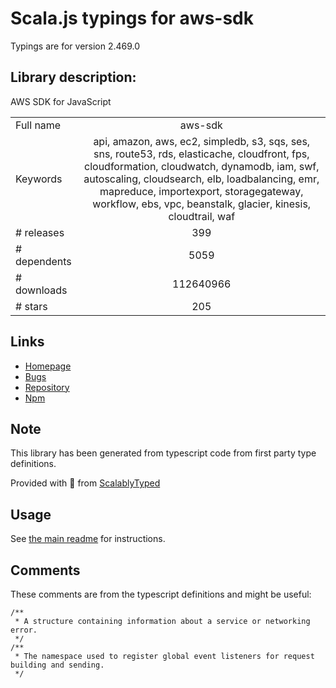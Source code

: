 
# Scala.js typings for aws-sdk

Typings are for version 2.469.0

## Library description:
AWS SDK for JavaScript

|                    |                 |
| ------------------ | :-------------: |
| Full name          | aws-sdk |
| Keywords           | api, amazon, aws, ec2, simpledb, s3, sqs, ses, sns, route53, rds, elasticache, cloudfront, fps, cloudformation, cloudwatch, dynamodb, iam, swf, autoscaling, cloudsearch, elb, loadbalancing, emr, mapreduce, importexport, storagegateway, workflow, ebs, vpc, beanstalk, glacier, kinesis, cloudtrail, waf |
| # releases         | 399 |
| # dependents       | 5059 |
| # downloads        | 112640966 |
| # stars            | 205 |

## Links
- [Homepage](https://github.com/aws/aws-sdk-js)
- [Bugs](https://github.com/aws/aws-sdk-js/issues)
- [Repository](https://github.com/aws/aws-sdk-js)
- [Npm](https://www.npmjs.com/package/aws-sdk)
    


## Note
This library has been generated from typescript code from first party type definitions.

Provided with :purple_heart: from [ScalablyTyped](https://github.com/oyvindberg/ScalablyTyped)

## Usage
See [the main readme](../../readme.md) for instructions.

## Comments

These comments are from the typescript definitions and might be useful:
```
/**
 * A structure containing information about a service or networking error.
 */
/**
 * The namespace used to register global event listeners for request building and sending.
 */

```

